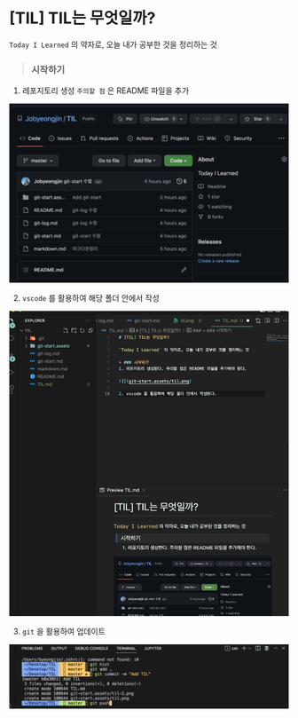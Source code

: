 # [TIL] TIL는 무엇일까?

`Today I Learned` 의 약자로, 오늘 내가 공부한 것을 정리하는 것

> ### 시작하기

1. 레포지토리 생성 `주의할 점` 은 README 파일을 추가

![](../git-start.assets/til.png)

2. `vscode` 를 활용하여 해당 폴더 안에서 작성

![](../git-start.assets/til-2.png)

3. `git` 을 활용하여 업데이트

![](../git-start.assets/til-3.png)
